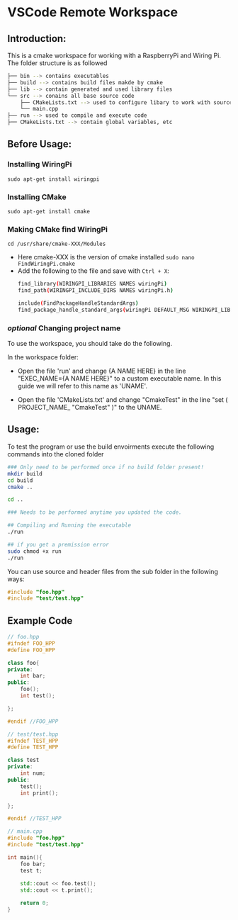 # VSCode Remote Workspace 

## Introduction:
This is a cmake workspace for working with a RaspberryPi and Wiring Pi. The folder structure is as followed
```bash
├── bin --> contains executables
├── build --> contains build files makde by cmake 
├── lib --> contain generated and used library files
└── src --> conains all base source code
    ├── CMakeLists.txt --> used to configure libary to work with source code 
    └── main.cpp
├── run --> used to compile and execute code
├── CMakeLists.txt --> contain global variables, etc
```

## Before Usage:

### Installing WiringPi
`sudo apt-get install wiringpi`

### Installing CMake
`sudo apt-get install cmake`

### Making CMake find WiringPi
`cd /usr/share/cmake-XXX/Modules`
- Here cmake-XXX is the version of cmake installed 
`sudo nano FindWiringPi.cmake`
- Add the following to the file and save with `Ctrl + X`: 
    ```bash
    find_library(WIRINGPI_LIBRARIES NAMES wiringPi)
    find_path(WIRINGPI_INCLUDE_DIRS NAMES wiringPi.h)

    include(FindPackageHandleStandardArgs)
    find_package_handle_standard_args(wiringPi DEFAULT_MSG WIRINGPI_LIBRARIES WIRINGPI_INCLUDE_DIRS)
    ```

### *optional* Changing project name
To use the workspace, you should take do the following. 

In the workspace folder: 
- Open the file 'run' and change {A NAME HERE} in the line "EXEC_NAME={A NAME HERE}"
to a custom executable name. In this guide we will refer to this name as 'UNAME'.

- Open the file 'CMakeLists.txt' and change "CmakeTest" in the line "set ( PROJECT_NAME_ "CmakeTest" )" to the UNAME.


## Usage:
To test the program or use the build envoirments execute the following commands into the cloned folder

```bash
### Only need to be performed once if no build folder present!
mkdir build
cd build 
cmake ..

cd ..

### Needs to be performed anytime you updated the code. 

## Compiling and Running the executable 
./run 

## if you get a premission error 
sudo chmod +x run
./run

```

You can use source and header files from the sub folder in the following ways:
```c++
#include "foo.hpp"
#include "test/test.hpp"
```

## Example Code

```c++
// foo.hpp
#ifndef FOO_HPP
#define FOO_HPP

class foo{
private:
    int bar;
public: 
    foo();
    int test();

};

#endif //FOO_HPP

// test/test.hpp
#ifndef TEST_HPP
#define TEST_HPP

class test
private:
    int num;
public: 
    test();
    int print();

};

#endif //TEST_HPP

// main.cpp
#include "foo.hpp"
#include "test/test.hpp"

int main(){
    foo bar;
    test t;
    
    std::cout << foo.test();
    std::cout << t.print();

    return 0;
}
``` 
